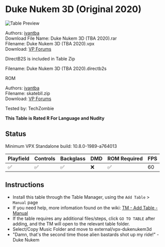 # Duke Nukem 3D (Original 2020)

![Table Preview](../../images/vpx-dukenukem3d.png)

Authors: [ivantba](https://www.vpforums.org/index.php?showuser=123858)  
Download File Name: Duke Nukem 3D (TBA 2020).rar  
Filename: Duke Nukem 3D (TBA 2020).vpx  
Download: [VP Forums](https://www.vpforums.org/index.php?app=downloads&showfile=14731)

DirectB2S is included in Table Zip
  
Filename: Duke Nukem 3D (TBA 2020).directb2s

ROM 

Authors: [ivantba](https://www.vpforums.org/index.php?showuser=123858)  
Filename: skatebll.zip  
Download: [VP Forums](https://www.vpforums.org/index.php?app=downloads&showfile=674)

Tested by: TechZombie

**This Table is Rated R For Language and Nudity**

## Status 

Minimum VPX Standalone build: 10.8.0-1989-a764013

| Playfield | Controls | Backglass | DMD | ROM Required | FPS | 
|-----------|----------|-----------|-----|--------------|-----|
| :white_check_mark: | :white_check_mark: | :white_check_mark: | :x: | :white_check_mark: | 60 |

## Instructions

- Install this table through the Table Manager, using the `Add Table` > `Manual` page
- If you need help, more infomation found on the wiki: [TM - Add Table - Manual](https://github.com/LegendsUnchained/vpx-standalone-alp4k/wiki/%5B04%5D-%F0%9F%A7%A1-TM-%E2%80%90-Other-Features#add-table---manual)
- If the table requires any additional files/steps, click `GO TO TABLE` after adding, and the TM will open to the relevant table folder.
- Select/Copy Music Folder and move to external/vpx-dukenukem3d
- "Damn, that's the second time those alien bastards shot up my ride!" - Duke Nukem

